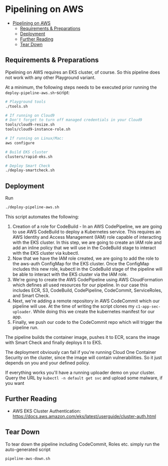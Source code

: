 # Pipelining on AWS

- [Pipelining on AWS](#pipelining-on-aws)
  - [Requirements & Preparations](#requirements--preparations)
  - [Deployment](#deployment)
  - [Further Reading](#further-reading)
  - [Tear Down](#tear-down)

## Requirements & Preparations

Pipelining on AWS requires an EKS cluster, of course. So this pipeline does not work with any other Playground variant.

At a minimum, the following steps needs to be executed prior running the `deploy-pipeline-aws.sh`-script:

```sh
# Playground tools
./tools.sh

# If running on Cloud9
# Don't forget to turn off managed credentials in your Cloud9
tools/cloud9-resize.sh
tools/cloud9-instance-role.sh

# If running on Linux/Mac:
aws configure

# Build EKS cluster
clusters/rapid-eks.sh

# Deploy Smart Check
./deploy-smartcheck.sh
```

## Deployment

Run

```sh
./deploy-pipeline-aws.sh
```

This script automates the following:

1. Creation of a role for CodeBuild - In an AWS CodePipeline, we are going to use AWS CodeBuild to deploy a Kubernetes service. This requires an AWS Identity and Access Management (IAM) role capable of interacting with the EKS cluster. In this step, we are going to create an IAM role and add an inline policy that we will use in the CodeBuild stage to interact with the EKS cluster via kubectl.
2. Now that we have the IAM role created, we are going to add the role to the aws-auth ConfigMap for the EKS cluster. Once the ConfigMap includes this new role, kubectl in the CodeBuild stage of the pipeline will be able to interact with the EKS cluster via the IAM role.
3. We're going to create the AWS CodePipeline using AWS CloudFormation which defines all used resources for our pipeline. In our case this includes ECR, S3, CodeBuild, CodePipeline, CodeCommit, ServiceRoles, and Smart Check.
4. Next, we're adding a remote repository in AWS CodeCommit which our pipeline will use. At the time of writing the script clones my `c1-app-sec-uploader`. While doing this we create the kubernetes manifest for our app.
5. Finally, we push our code to the CodeCommit repo which will trigger the pipeline run.

The pipeline builds the container image, pushes it to ECR, scans the image with Smart Check and finally deploys it to EKS.

The deployment obviously can fail if you're running Cloud One Container Security on the cluster, since the image will contain vulnerabilities. So it just depends on you and your defined policy.

If everything works you'll have a running uploader demo on your cluster. Query the URL by `kubectl -n default get svc` and upload some malware, if you want

## Further Reading

- AWS EKS Cluster Authentication: <https://docs.aws.amazon.com/eks/latest/userguide/cluster-auth.html>

## Tear Down

To tear down the pipeline including CodeCommit, Roles etc. simply run the auto-generated script

```sh
pipeline-aws-down.sh
```
